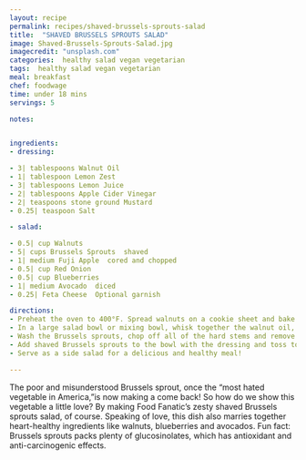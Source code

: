 ```yaml
---
layout: recipe
permalink: recipes/shaved-brussels-sprouts-salad
title:  "SHAVED BRUSSELS SPROUTS SALAD"
image: Shaved-Brussels-Sprouts-Salad.jpg
imagecredit: "unsplash.com"
categories:  healthy salad vegan vegetarian
tags:  healthy salad vegan vegetarian
meal: breakfast
chef: foodwage
time: under 18 mins
servings: 5

notes:


ingredients:
- dressing:

- 3| tablespoons Walnut Oil
- 1| tablespoon Lemon Zest
- 3| tablespoons Lemon Juice
- 2| tablespoons Apple Cider Vinegar
- 2| teaspoons stone ground Mustard
- 0.25| teaspoon Salt

- salad:

- 0.5| cup Walnuts
- 5| cups Brussels Sprouts  shaved
- 1| medium Fuji Apple  cored and chopped
- 0.5| cup Red Onion
- 0.5| cup Blueberries
- 1| medium Avocado  diced
- 0.25| Feta Cheese  Optional garnish

directions:
- Preheat the oven to 400°F. Spread walnuts on a cookie sheet and bake until they have some color to them and are fragrant, about 5 to 8 minutes. Allow walnuts to cool enough to chop.
- In a large salad bowl or mixing bowl, whisk together the walnut oil, lemon juice, lemon zest, cider vinegar, mustard and salt until smooth.
- Wash the Brussels sprouts, chop off all of the hard stems and remove the leaves that fall off easily. Slice Brussels sprouts from tip-to-tail (not length-wise). Stop slicing once you get to the hard white part – this part you can either discard or chop finely. Using your hands, break apart any slices of sprouts that are stuck together (this can usually be achieved by simply tossing the shaved Brussels sprouts)
- Add shaved Brussels sprouts to the bowl with the dressing and toss together until Brussels are completely coated. Add the remaining ingredients and toss together.
- Serve as a side salad for a delicious and healthy meal!

---
```


The poor and misunderstood Brussels sprout, once the “most hated vegetable in America,”is now making a come back! So how do we show this vegetable a little love? By making Food Fanatic’s zesty shaved Brussels sprouts salad, of course. Speaking of love, this dish also marries together heart-healthy ingredients like walnuts, blueberries and avocados. Fun fact: Brussels sprouts packs plenty of glucosinolates, which has antioxidant and anti-carcinogenic effects.